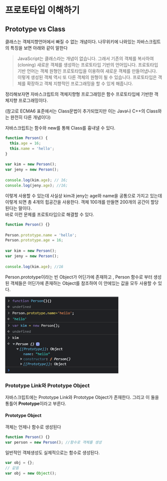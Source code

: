 # 프로토타입 이해하기

## Prototype vs Class

클래스는 객체지향언어에서 빠질 수 없는 개념이다. 나무위키에 나와있는 자바스크립트의 특징을 보면 아래와 같이 말한다

> JavaScript는 클래스라는 개념이 없습니다. 그래서 기존의 객체를 복사하여(cloning) 새로운 객체를 생성하는 프로토타입 기반의 언어입니다. 프로토타입 기반 언어는 객체 원형인 프로토타입을 이용하여 새로운 객체를 만들어냅니다. 이렇게 생성된 객체 역시 또 다른 객체의 원형이 될 수 있습니다. 프로토타입은 객체를 확장하고 객체 지향적인 프로그래밍을 할 수 있게 해줍니다.

정리해보자면 자바스크립트의 객체지향형 프로그래밍은 함수 프로토타입에 기반한 객체지향 프로그래밍이다.

(참고로 ECMA6 표준에서는 Class문법이 추가되었지만 이는 Java나 C++의 Class와는 완전히 다른 개념이다)

자바스크립트는 함수와 new를 통해 Class를 흉내낼 수 있다.

```javascript
function Person() {
  this.age = 16;
  this.name = 'hello';
}

var kim = new Person();
var jeny = new Person();

console.log(kim.age); // 16;
console.log(jeny.age); //16;
```

이렇게 사용할 수 있는데 사실상 kim과 jeny는 age와 name을 공통으로 가지고 있는데 이렇게 되면 총 4개의 힙공간을 사용한다. 객체 100개를 만들면 200개의 공간이 할당된다는 말이다.  
바로 이런 문제를 프로토타입으로 해결할 수 있다.

```javascript
function Person() {}

Person.prototype.name = 'hello';
Person.prototype.age = 16;

var kim = new Person();
var jeny = new Person();

console.log(kim.age); //16
```

Person.prototype이라는 빈 Object가 어딘가에 존재하고 , Person 함수로 부터 생성된 객체들은 어딘가에 존재하는 Object를 참조하여 이 안에있는 값을 모두 사용할 수 있다.

![ex_screenshot](../asset/prototype.png)

### Prototype Link와 Prototype Object

자바스크립트에는 Prototype Link와 Prototype Object가 존재한다. 그리고 이 둘을 통틀어 **Prototype**이라고 부른다.

#### Prototype Object

객체는 언제나 함수로 생성된다

```javascript
function Person() {}
var person = new Person(); //함수로 객체를 생성
```

일반적인 객체생성도 실제적으로는 함수로 생성된다.

```javascript
var obj = {};
// 같음
var obj = new Object();
```
